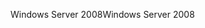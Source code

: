 <span data-ttu-id="0f829-101">Windows Server 2008</span><span class="sxs-lookup"><span data-stu-id="0f829-101">Windows Server 2008</span></span>